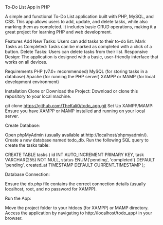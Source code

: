﻿To-Do List App in PHP

A simple and functional To-Do List application built with PHP, MySQL, and CSS. This app allows users to add, update, and delete tasks, while also marking them as completed. It includes basic CRUD operations, making it a great project for learning PHP and web development.

Features
Add New Tasks: Users can add tasks to their to-do list.
Mark Tasks as Completed: Tasks can be marked as completed with a click of a button.
Delete Tasks: Users can delete tasks from their list.
Responsive Design: The application is designed with a basic, user-friendly interface that works on all devices.


Requirements
PHP (v7.0+ recommended)
MySQL (for storing tasks in a database)
Apache (for running the PHP server)
XAMPP or MAMP (for local development environment)



Installation
Clone or Download the Project:
Download or clone this repository to your local machine.



git clone https://github.com/TheKali0/todo_app.git
Set Up XAMPP/MAMP:
Ensure you have XAMPP or MAMP installed and running on your local server.

Create Database:

Open phpMyAdmin (usually available at http://localhost/phpmyadmin/).
Create a new database named todo_db.
Run the following SQL query to create the tasks table:


CREATE TABLE tasks (
    id INT AUTO_INCREMENT PRIMARY KEY,
    task VARCHAR(255) NOT NULL,
    status ENUM('pending', 'completed') DEFAULT 'pending',
    created_at TIMESTAMP DEFAULT CURRENT_TIMESTAMP
);

Database Connection:

Ensure the db.php file contains the correct connection details (usually localhost, root, and no password for XAMPP).

Run the App:

Move the project folder to your htdocs (for XAMPP) or MAMP directory.
Access the application by navigating to http://localhost/todo_app/ in your browser.
